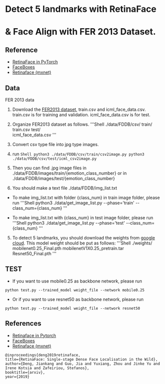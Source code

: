 # Detect 5 landmarks with RetinaFace 
# & Face Align with FER 2013 Dataset.

## Reference  
- [RetinaFace in PyTorch](https://github.com/biubug6/Pytorch_Retinaface)
- [FaceBoxes](https://github.com/zisianw/FaceBoxes.PyTorch)
- [Retinaface (mxnet)](https://github.com/deepinsight/insightface/tree/master/RetinaFace)

## Data

FER 2013 data

1. Download the [FER2013 dataset](https://www.kaggle.com/c/challenges-in-representation-learning-facial-expression-recognition-challenge/data), train.csv and icml_face_data.csv. train.csv is for training and validation. icml_face_data.csv is for test. 

2. Organize FER2013 dataset as follows. 
'''Shell
  ./data/FDDB/csv/
    train/
      train.csv
    test/  
      icml_face_data.csv 
'''

3. Convert csv type file into jpg type images.   

  1. run 
    ```Shell
    python3 ./data/FDDB/csv/train/csv2image.py
    python3 ./data/FDDB/csv/test/icml_csv2image.py
    ```
  2. Then you can find .jpg image files in 
      ./data/FDDB/images/train/{emotion_class_number} 
      or in 
      ./data/FDDB/images/test/{emotion_class_number}  

4. You should make a text file ./data/FDDB/img_list.txt 
  - To make img_list.txt with folder {class_num} in train image folder, please run 
  '''Shell
  python3 ./data/get_image_list.py --phase='train' --class_num={class_num}
  '''

  - To make img_list.txt with {class_num} in test image folder, please run 
  '''Shell
  python3 ./data/get_image_list.py --phase='test' --class_num={class_num}
  '''

5. To detect 5 landmarks, you should download the weights from [google cloud](https://drive.google.com/drive/folders/1oZRSG0ZegbVkVwUd8wUIQx8W7yfZ_ki1). This model weight should be put as follows: 
'''Shell
  ./weights/
    mobilenet0.25_Final.pth
    mobilenetV1X0.25_pretrain.tar
    Resnet50_Final.pth
'''

## TEST  


- If you want to use mobile0.25 as backbone network, please run 
```Shell
python test.py --trained_model weight_file --network mobile0.25
```

- Or if you want to use resnet50 as backbone network, please run 
```Shell
python test.py --trained_model weight_file --network resnet50
```


## References
- [Retinaface in Pytorch]()
- [FaceBoxes](https://github.com/zisianw/FaceBoxes.PyTorch)
- [Retinaface (mxnet)](https://github.com/deepinsight/insightface/tree/master/RetinaFace)
```
@inproceedings{deng2019retinaface,
title={RetinaFace: Single-stage Dense Face Localisation in the Wild},
author={Deng, Jiankang and Guo, Jia and Yuxiang, Zhou and Jinke Yu and Irene Kotsia and Zafeiriou, Stefanos},
booktitle={arxiv},
year={2019}
```
